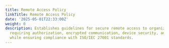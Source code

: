 ```yaml
---
title: Remote Access Policy
linkTitle: Remote Access Policy
date: '2025-05-01T22:33:00Z'
weight: 0
description: Establishes guidelines for secure remote access to organizational systems,
  requiring authorization, encrypted communication, device security, and user responsibilities,
  while ensuring compliance with ISO/IEC 27001 standards.
---
```



<!-- Unsupported block type: unsupported -->